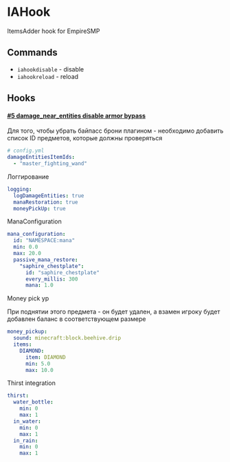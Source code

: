 # IAHook

ItemsAdder hook for EmpireSMP
## Commands
- `iahookdisable` - disable
- `iahookreload` - reload

## Hooks

#### [#5 damage_near_entities disable armor bypass](https://github.com/Astra-Interactive/IaHook/issues/5)

Для того, чтобы убрать байпасс брони плагином - необходимо добавить список ID предметов, которые должны проверяться

```yaml
# config.yml
damageEntitiesItemIds:
  - "master_fighting_wand"
```

Логгирование

```yaml
logging:
  logDamageEntities: true
  manaRestoration: true
  moneyPickUp: true
```

ManaConfiguration

```yaml
mana_configuration:
  id: "NAMESPACE:mana"
  min: 0.0
  max: 20.0
  passive_mana_restore:
    "saphire_chestplate":
      id: "saphire_chestplate"
      every_millis: 300
      mana: 1.0
```

Money pick yp

При поднятии этого предмета - он будет удален, а взамен игроку будет добавлен баланс в соответствующем размере

```yaml
money_pickup:
  sound: minecraft:block.beehive.drip
  items:
    DIAMOND:
      item: DIAMOND
      min: 5.0
      max: 10.0
```

Thirst integration

```yaml
thirst:
  water_bottle:
    min: 0
    max: 1
  in_water:
    min: 0
    max: 1
  in_rain:
    min: 0
    max: 1

```